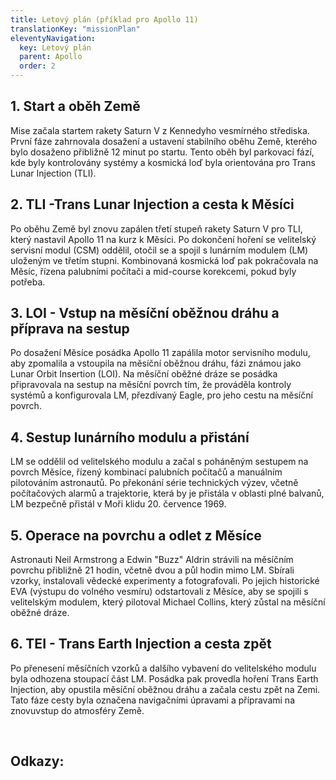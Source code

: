 ```yaml
---
title: Letový plán (příklad pro Apollo 11)
translationKey: "missionPlan"
eleventyNavigation:
  key: Letový plán
  parent: Apollo
  order: 2
---
```

## 1. Start a oběh Země 
Mise začala startem rakety Saturn V z Kennedyho vesmírného střediska. První fáze zahrnovala dosažení a ustavení stabilního oběhu Země, kterého bylo dosaženo přibližně 12 minut po startu. Tento oběh byl parkovací fází, kde byly kontrolovány systémy a kosmická loď byla orientována pro Trans Lunar Injection (TLI).

## 2. TLI -Trans Lunar Injection a cesta k Měsíci
Po oběhu Země byl znovu zapálen třetí stupeň rakety Saturn V pro TLI, který nastavil Apollo 11 na kurz k Měsíci. Po dokončení hoření se velitelský servisní modul (CSM) oddělil, otočil se a spojil s lunárním modulem (LM) uloženým ve třetím stupni. Kombinovaná kosmická loď pak pokračovala na Měsíc, řízena palubními počítači a mid-course korekcemi, pokud byly potřeba.

## 3. LOI - Vstup na měsíční oběžnou dráhu a příprava na sestup
Po dosažení Měsíce posádka Apollo 11 zapálila motor servisního modulu, aby zpomalila a vstoupila na měsíční oběžnou dráhu, fázi známou jako Lunar Orbit Insertion (LOI). Na měsíční oběžné dráze se posádka připravovala na sestup na měsíční povrch tím, že prováděla kontroly systémů a konfigurovala LM, přezdívaný Eagle, pro jeho cestu na měsíční povrch.

## 4. Sestup lunárního modulu a přistání
LM se oddělil od velitelského modulu a začal s poháněným sestupem na povrch Měsíce, řízený kombinací palubních počítačů a manuálním pilotováním astronautů. Po překonání série technických výzev, včetně počítačových alarmů a trajektorie, která by je přistála v oblasti plné balvanů, LM bezpečně přistál v Moři klidu 20. července 1969.

## 5. Operace na povrchu a odlet z Měsíce
Astronauti Neil Armstrong a Edwin "Buzz" Aldrin strávili na měsíčním povrchu přibližně 21 hodin, včetně dvou a půl hodin mimo LM. Sbírali vzorky, instalovali vědecké experimenty a fotografovali. Po jejich historické EVA (výstupu do volného vesmíru) odstartovali z Měsíce, aby se spojili s velitelským modulem, který pilotoval Michael Collins, který zůstal na měsíční oběžné dráze.

## 6. TEI - Trans Earth Injection a cesta zpět
Po přenesení měsíčních vzorků a dalšího vybavení do velitelského modulu byla odhozena stoupací část LM. Posádka pak provedla hoření Trans Earth Injection, aby opustila měsíční oběžnou dráhu a začala cestu zpět na Zemi. Tato fáze cesty byla označena navigačními úpravami a přípravami na znovuvstup do atmosféry Země.
 
<br>

## Odkazy:
 <a href="/assets/img/apollo/mission_plan.jpg" 
    data-pswp-width="7000" 
    data-pswp-height="2300" 
    target="_blank">
    <img src="/assets/img/apollo/mission_plan_thumbnail.jpg" alt="" />
</a>